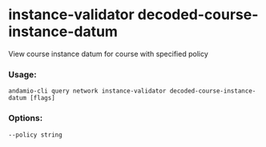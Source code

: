 # instance-validator decoded-course-instance-datum
View course instance datum for course with specified policy

### Usage:
```
andamio-cli query network instance-validator decoded-course-instance-datum [flags]

```

### Options:
```
--policy string
```

